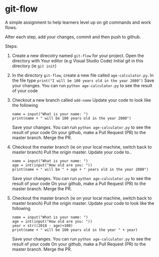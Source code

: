 # git-flow
A simple assignment to help learners level up on git commands and work flows.



After each step, add your changes, commit and then push to github.

Steps:

1. Create a new direcotry named `git-flow` for your project.
   Open the directory with Your editor (e.g Visual Studio Code)
   Initial git in this directory (ie `git init`)
   

2. In the directory `git-flow`, create a new file called `age-calculator.py`.
   In the file type `print("I will be 100 years old in the year 2080")`
   Save your changes. You can run `python age-calculator.py` to see the result of your code


3. Checkout a new branch called `add-name`
   Update your code to look like the following
   ```
   name = input("What is your name: ")
   print(name + " will be 100 years old in the year 2080")
   ```
   Save your changes. You can run `python age-calculator.py` to see the result of your code
   On your github, make a Pull Request (PR) to the master branch.
   Merge the PR.


4. Checkout the master branch (ie on your local machine, switch back to master branch)
   Pull the origin master.
   Update your code to..
   ```
   name = input("What is your name: ")
   age = int(input("How old are you: "))
   print(name + " will be " + age + " years old in the year 2080")
   ```
   Save your changes. You can run `python age-calculator.py` to see the result of your code
   On your github, make a Pull Request (PR) to the master branch.
   Merge the PR.

5. Checkout the master branch (ie on your local machine, switch back to master branch)
   Pull the origin master.
   Update your code to look like the following
   ```
   name = input("What is your name: ")
   age = int(input("How old are you: "))
   year = str((2018 - age)+100)
   print(name + " will be 100 years old in the year " + year)
   ```
   Save your changes. You can run `python age-calculator.py` to see the result of your code
   On your github, make a Pull Request (PR) to the master branch.
   Merge the PR.
